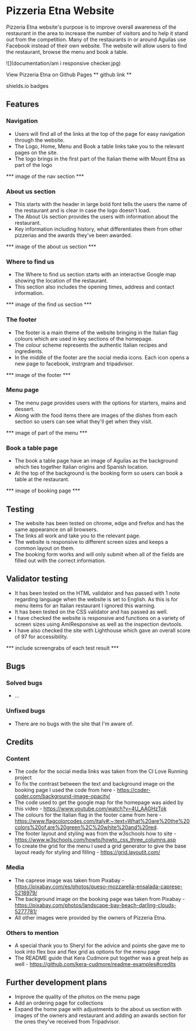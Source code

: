 # Pizzeria Etna Website
Pizzeria Etna website's purpose is to improve overall awareness of the restaurant in the area to increase the number of visitors and to help it stand out from the competition. Many of the restaurants in or around Aguilas use Facebook instead of their own website. The website will allow users to find the restaurant, browse the menu and book a table. 

![](documentation/am i responsive checker.jpg)

View Pizzeria Etna on Github Pages ** github link **

shields.io badges

##  Features

### Navigation

*  Users will find all of the links at the top of the page for easy navigation through the website. 
*  The Logo, Home, Menu and Book a table links take you to the relevant pages on the site.
*  The logo brings in the first part of the Italian theme with Mount Etna as part of the logo 

*** image of the nav section ***

### About us section

*  This starts with the header in large bold font tells the users the name of the restaurant and is clear in case the logo doesn't load.  
*  The About Us section provides the users with information about the restaurant.
*  Key information including history, what differentiates them from other pizzerias and the awards they've been awarded.

*** image of the about us section ***

### Where to find us

*  The Where to find us section starts with an interactive Google map showing the location of the restaurant.
*  This section also includes the opening times, address and contact information.

*** image of the find us section ***

### The footer

*  The footer is a main theme of the website bringing in the Italian flag colours which are used in key sections of the homepage.
*  The colour scheme represents the authentic Italian recipes and ingredients.
*  In the middle of the footer are the social media icons. Each icon opens a new page to facebook, instrgram and tripadvisor.

*** image of the footer ***

### Menu page

*  The menu page provides users with the options for starters, mains and dessert.
*  Along with the food items there are images of the dishes from each section so users can see what they'll get when they visit.

*** image of part of the menu ***

### Book a table page

*  The book a table page have an image of Aguilas as the background which ties together Italian origins and Spanish location.
*  At the top of the background is the booking form so users can book a table at the restaurant.

*** image of booking page ***

## Testing

*  The website has been tested on chrome, edge and firefox and has the same appearance on all browsers.
*  The links all work and take you to the relevant page.
*  The website is responsive to different screen sizes and keeps a common layout on them.
*  The booking form works and will only submit when all of the fields are filled out with the correct information. 

## Validator testing

*  It has been tested on the HTML validator and has passed with 1 note regarding language when the website is set to English. As this is for menu items for an Italian restaurant I ignored this warning.
*  It has been tested on the CSS validator and has passed as well.
*  I have checked the website is responsive and functions on a variety of screen sizes using AmIResponsive as well as the inspection devtools.
*  I have also checked the site with Lighthouse which gave an overall score of 97 for accessibility. 

*** include screengrabs of each test result ***

## Bugs

### Solved bugs

* ...

### Unfixed bugs

* There are no bugs with the site that I'm aware of. 

## Credits

### Content

* The code for the social media links was taken from the CI Love Running project
* To fix the contrast between the text and background image on the booking page I used the code from here - https://coder-coder.com/background-image-opacity/
* The code used to get the google map for the homepage was aided by this video - https://www.youtube.com/watch?v=4U_AAGHzTok
* The colours for the Italian flag in the footer came from here - https://www.flagcolorcodes.com/italy#:~:text=What%20are%20the%20colors%20of,are%20green%2C%20white%20and%20red.
* The footer layout and styling was from the w3schools how to site - https://www.w3schools.com/howto/howto_css_three_columns.asp
* To create the grid for the menu I used a grid generator to give the base layout ready for styling and filling - https://grid.layoutit.com/

### Media

* The caprese image was taken from Pixabay - https://pixabay.com/es/photos/queso-mozzarella-ensalada-caprese-5218979/
* The background image on the booking page was taken from Pixabay - https://pixabay.com/photos/landscape-bay-beach-darling-clouds-5277781/
* All other images were provided by the owners of Pizzeria Etna.

### Others to mention

* A special thank you to Sheryl for the advice and points she gave me to look into flex box and flex grid as options for the menu page
* The README guide that Kera Cudmore put together was a great help as well - https://github.com/kera-cudmore/readme-examples#credits 

## Further development plans

* Improve the quality of the photos on the menu page
* Add an ordering page for collections
* Expand the home page with adjustments to the about us section with images of the owners and restaurant and adding an awards section for the ones they've received from Tripadvisor.



